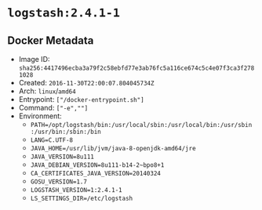 # `logstash:2.4.1-1`

## Docker Metadata

- Image ID: `sha256:4417496ecba3a79f2c58ebfd77e3ab76fc5a116ce674c5c4e07f3ca3f2781028`
- Created: `2016-11-30T22:00:07.804045734Z`
- Arch: `linux`/`amd64`
- Entrypoint: `["/docker-entrypoint.sh"]`
- Command: `["-e",""]`
- Environment:
  - `PATH=/opt/logstash/bin:/usr/local/sbin:/usr/local/bin:/usr/sbin:/usr/bin:/sbin:/bin`
  - `LANG=C.UTF-8`
  - `JAVA_HOME=/usr/lib/jvm/java-8-openjdk-amd64/jre`
  - `JAVA_VERSION=8u111`
  - `JAVA_DEBIAN_VERSION=8u111-b14-2~bpo8+1`
  - `CA_CERTIFICATES_JAVA_VERSION=20140324`
  - `GOSU_VERSION=1.7`
  - `LOGSTASH_VERSION=1:2.4.1-1`
  - `LS_SETTINGS_DIR=/etc/logstash`
